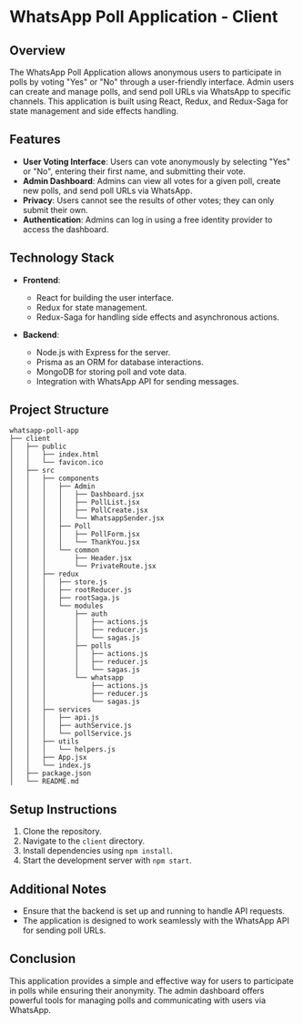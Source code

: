 # WhatsApp Poll Application - Client

## Overview
The WhatsApp Poll Application allows anonymous users to participate in polls by voting "Yes" or "No" through a user-friendly interface. Admin users can create and manage polls, and send poll URLs via WhatsApp to specific channels. This application is built using React, Redux, and Redux-Saga for state management and side effects handling.

## Features
- **User Voting Interface**: Users can vote anonymously by selecting "Yes" or "No", entering their first name, and submitting their vote.
- **Admin Dashboard**: Admins can view all votes for a given poll, create new polls, and send poll URLs via WhatsApp.
- **Privacy**: Users cannot see the results of other votes; they can only submit their own.
- **Authentication**: Admins can log in using a free identity provider to access the dashboard.

## Technology Stack
- **Frontend**: 
  - React for building the user interface.
  - Redux for state management.
  - Redux-Saga for handling side effects and asynchronous actions.
  
- **Backend**: 
  - Node.js with Express for the server.
  - Prisma as an ORM for database interactions.
  - MongoDB for storing poll and vote data.
  - Integration with WhatsApp API for sending messages.

## Project Structure
```
whatsapp-poll-app
├── client
│   ├── public
│   │   ├── index.html
│   │   └── favicon.ico
│   ├── src
│   │   ├── components
│   │   │   ├── Admin
│   │   │   │   ├── Dashboard.jsx
│   │   │   │   ├── PollList.jsx
│   │   │   │   ├── PollCreate.jsx
│   │   │   │   └── WhatsappSender.jsx
│   │   │   ├── Poll
│   │   │   │   ├── PollForm.jsx
│   │   │   │   └── ThankYou.jsx
│   │   │   └── common
│   │   │       ├── Header.jsx
│   │   │       └── PrivateRoute.jsx
│   │   ├── redux
│   │   │   ├── store.js
│   │   │   ├── rootReducer.js
│   │   │   ├── rootSaga.js
│   │   │   └── modules
│   │   │       ├── auth
│   │   │       │   ├── actions.js
│   │   │       │   ├── reducer.js
│   │   │       │   └── sagas.js
│   │   │       ├── polls
│   │   │       │   ├── actions.js
│   │   │       │   ├── reducer.js
│   │   │       │   └── sagas.js
│   │   │       └── whatsapp
│   │   │           ├── actions.js
│   │   │           ├── reducer.js
│   │   │           └── sagas.js
│   │   ├── services
│   │   │   ├── api.js
│   │   │   ├── authService.js
│   │   │   └── pollService.js
│   │   ├── utils
│   │   │   └── helpers.js
│   │   ├── App.jsx
│   │   └── index.js
│   ├── package.json
│   └── README.md
```

## Setup Instructions
1. Clone the repository.
2. Navigate to the `client` directory.
3. Install dependencies using `npm install`.
4. Start the development server with `npm start`.

## Additional Notes
- Ensure that the backend is set up and running to handle API requests.
- The application is designed to work seamlessly with the WhatsApp API for sending poll URLs.

## Conclusion
This application provides a simple and effective way for users to participate in polls while ensuring their anonymity. The admin dashboard offers powerful tools for managing polls and communicating with users via WhatsApp.